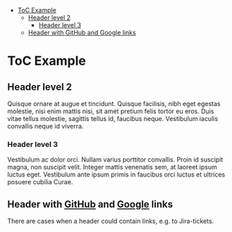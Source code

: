 - [ToC Example](#toc-example)
  - [Header level 2](#header-level-2)
    - [Header level 3](#header-level-3)
  - [Header with GitHub and Google links](#header-with-github-and-google-links)

# ToC Example

## Header level 2

Quisque ornare at augue et tincidunt. Quisque facilisis, nibh eget egestas molestie, nisi enim mattis nisi, sit amet pretium felis tortor eu eros. Duis vitae tellus molestie, sagittis tellus id, faucibus neque. Vestibulum iaculis convallis neque id viverra.

### Header level 3

Vestibulum ac dolor orci. Nullam varius porttitor convallis. Proin id suscipit magna, non suscipit velit. Integer mattis venenatis sem, at laoreet ipsum luctus eget. Vestibulum ante ipsum primis in faucibus orci luctus et ultrices posuere cubilia Curae.

## Header with [GitHub](https://github.com/) and [Google](https://google.com/) links

There are cases when a header could contain links, e.g. to Jira-tickets.
